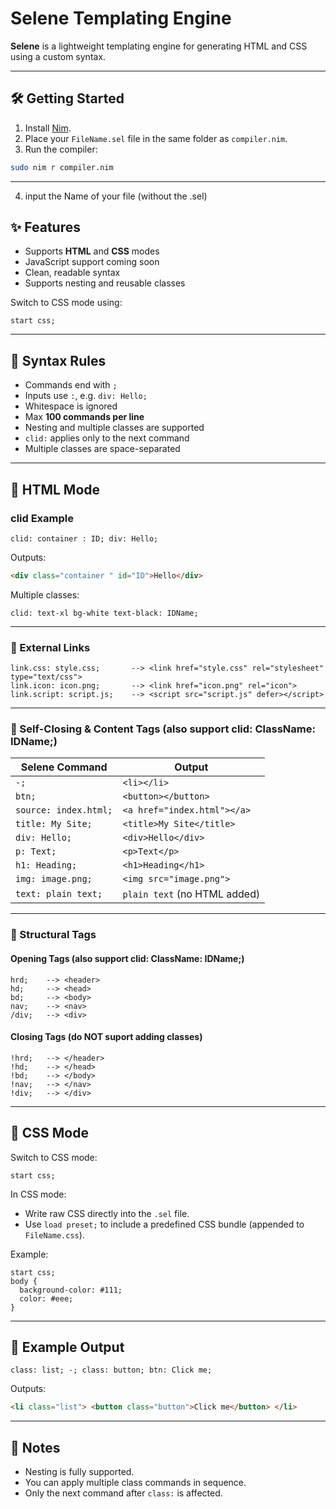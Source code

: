 # Selene Templating Engine

**Selene** is a lightweight templating engine for generating HTML and CSS using a custom syntax.

---

## 🛠 Getting Started

1. Install [Nim](https://nim-lang.org).
2. Place your `FileName.sel` file in the same folder as `compiler.nim`.
3. Run the compiler:

```bash
sudo nim r compiler.nim
```

---

4. input the Name of your file (without the .sel)

## ✨ Features

- Supports **HTML** and **CSS** modes
- JavaScript support coming soon
- Clean, readable syntax
- Supports nesting and reusable classes

Switch to CSS mode using:

```selene
start css;
```

---

## 📐 Syntax Rules

- Commands end with `;`
- Inputs use `:`, e.g. `div: Hello;`
- Whitespace is ignored
- Max **100 commands per line**
- Nesting and multiple classes are supported
- `clid:` applies only to the next command
- Multiple classes are space-separated

---

## 📄 HTML Mode

### clid Example

```selene
clid: container : ID; div: Hello;
```

Outputs:

```html
<div class="container " id="ID">Hello</div>
```

Multiple classes:

```selene
clid: text-xl bg-white text-black: IDName;
```

---

### 🔗 External Links

```selene
link.css: style.css;       --> <link href="style.css" rel="stylesheet" type="text/css">
link.icon: icon.png;       --> <link href="icon.png" rel="icon">
link.script: script.js;    --> <script src="script.js" defer></script>
```

---

### 🧩 Self-Closing & Content Tags (also support clid: ClassName: IDName;)

| Selene Command            | Output                                  |
|---------------------------|------------------------------------------|
| `-;`                      | `<li></li>`                              |
| `btn;`                    | `<button></button>`                      |
| `source: index.html;`     | `<a href="index.html"></a>`              |
| `title: My Site;`         | `<title>My Site</title>`                 |
| `div: Hello;`             | `<div>Hello</div>`                       |
| `p: Text;`                | `<p>Text</p>`                            |
| `h1: Heading;`            | `<h1>Heading</h1>`                        |
| `img: image.png;`         | `<img src="image.png">`                  |
| `text: plain text;`       | `plain text` (no HTML added)             |

---

### 🧭 Structural Tags

#### Opening Tags (also support clid: ClassName: IDName;)

```selene
hrd;    --> <header>
hd;     --> <head>
bd;     --> <body>
nav;    --> <nav>
/div;   --> <div>
```

#### Closing Tags (do NOT suport adding classes)

```selene
!hrd;   --> </header>
!hd;    --> </head>
!bd;    --> </body>
!nav;   --> </nav>
!div;   --> </div>
```

---

## 🎨 CSS Mode

Switch to CSS mode:

```selene
start css;
```

In CSS mode:

- Write raw CSS directly into the `.sel` file.
- Use `load preset;` to include a predefined CSS bundle (appended to `FileName.css`).

Example:

```selene
start css;
body {
  background-color: #111;
  color: #eee;
}
```

---

## 🧪 Example Output

```selene
class: list; -; class: button; btn: Click me;
```

Outputs:

```html
<li class="list"> <button class="button">Click me</button> </li>
```

---

## 🔧 Notes

- Nesting is fully supported.
- You can apply multiple class commands in sequence.
- Only the next command after `class:` is affected.


